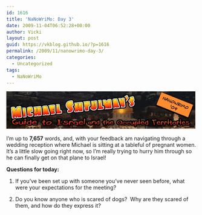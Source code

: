```yaml
---
id: 1616
title: 'NaNoWriMo: Day 3'
date: 2009-11-04T06:52:28+00:00
author: Vicki
layout: post
guid: https://vkblog.github.io/?p=1616
permalink: /2009/11/nanowrimo-day-3/
categories:
  - Uncategorized
tags:
  - NaNoWriMo
---
```

[<img class="aligncenter size-full wp-image-1600" title="Page_1" src="https://raw.githubusercontent.com/vkblog/vkblog.github.io/master/public/img/2009/11/Page_1.jpg" alt="Page_1" width="500" height="100" />](https://raw.githubusercontent.com/vkblog/vkblog.github.io/master/public/img/2009/11/Page_1.jpg)

I&#8217;m up to **7,657** words, and, with your feedback am navigating through a wedding reception where Michael is sitting at a tableful of pregnant women. It&#8217;s a little slow going right now, so I&#8217;m really trying to hurry him through so he can finally get on that plane to Israel!

**Questions for today:**

1. If you&#8217;ve been set up with someone you&#8217;ve never seen before, what were your expectations for the meeting?

2. Do you know anyone who is scared of dogs?  Why are they scared of them, and how do they express it?
